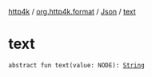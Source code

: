 [http4k](../../index.md) / [org.http4k.format](../index.md) / [Json](index.md) / [text](./text.md)

# text

`abstract fun text(value: NODE): `[`String`](https://kotlinlang.org/api/latest/jvm/stdlib/kotlin/-string/index.html)